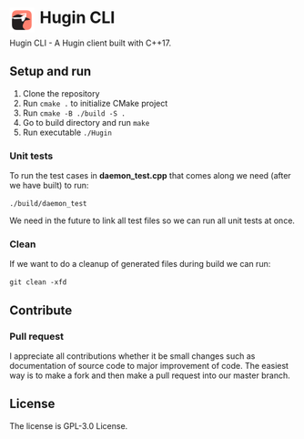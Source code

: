 # <img align="left" height="43" src="hugin-api-icon.png" style="padding-right: 10px;"> Hugin CLI
Hugin CLI - A Hugin client built with C++17. 

## Setup and run

1. Clone the repository
2. Run `cmake .` to initialize CMake project
3. Run `cmake -B ./build -S .`
4. Go to build directory and run `make`
5. Run executable `./Hugin`

### Unit tests

To run the test cases in **daemon_test.cpp** that comes along we need (after we have built) to run:

`./build/daemon_test`

We need in the future to link all test files so we can run all unit tests at once.

### Clean 

If we want to do a cleanup of generated files during build we can run:

`git clean -xfd`

## Contribute

### Pull request

I appreciate all contributions whether it be small changes such as documentation of source code to major improvement of code. The easiest way is to make a fork and then make a pull request into our master branch. 

## License

The license is GPL-3.0 License.
